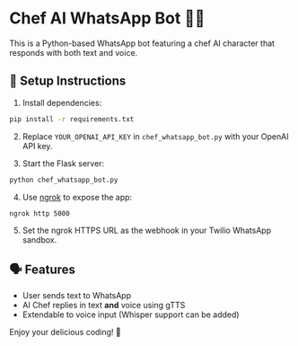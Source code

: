 # Chef AI WhatsApp Bot 🍳📱

This is a Python-based WhatsApp bot featuring a chef AI character that responds with both text and voice.

## 🔧 Setup Instructions

1. Install dependencies:

```bash
pip install -r requirements.txt
```

2. Replace `YOUR_OPENAI_API_KEY` in `chef_whatsapp_bot.py` with your OpenAI API key.

3. Start the Flask server:

```bash
python chef_whatsapp_bot.py
```

4. Use [ngrok](https://ngrok.com/) to expose the app:

```bash
ngrok http 5000
```

5. Set the ngrok HTTPS URL as the webhook in your Twilio WhatsApp sandbox.

## 🗣️ Features

- User sends text to WhatsApp
- AI Chef replies in text **and** voice using gTTS
- Extendable to voice input (Whisper support can be added)

Enjoy your delicious coding! 🍝